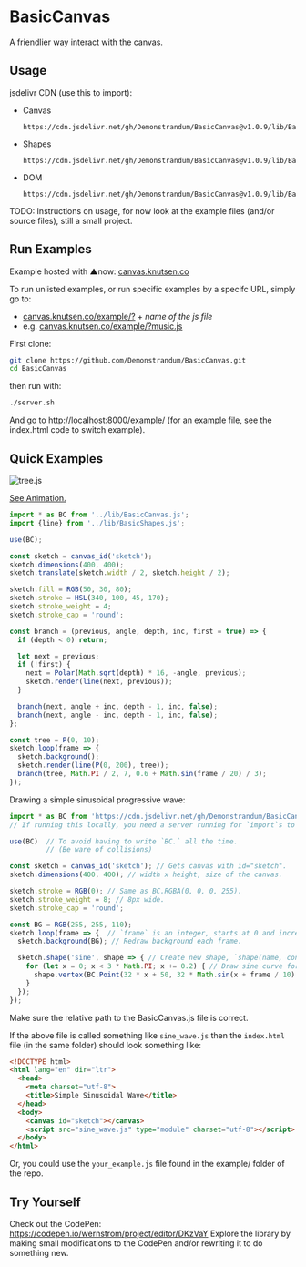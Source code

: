# BasicCanvas
A friendlier way interact with the canvas.

## Usage
jsdelivr CDN (use this to import):
- Canvas
  ```
  https://cdn.jsdelivr.net/gh/Demonstrandum/BasicCanvas@v1.0.9/lib/BasicCanvas.js
  ```
- Shapes
  ```
  https://cdn.jsdelivr.net/gh/Demonstrandum/BasicCanvas@v1.0.9/lib/BasicShapes.js
  ```
- DOM
  ```
  https://cdn.jsdelivr.net/gh/Demonstrandum/BasicCanvas@v1.0.9/lib/BasicDOM.js
  ```

TODO: Instructions on usage, for now look at the example files (and/or source files), still a small project.

## Run Examples
Example hosted with ▲now: [canvas.knutsen.co](https://canvas.knutsen.co/example/)

To run unlisted examples, or run specific examples by a specifc URL, simply go to:
- [canvas.knutsen.co/example/?](https://canvas.knutsen.co/example/?) + _name of the js file_
- e.g. [canvas.knutsen.co/example/?music.js](https://canvas.knutsen.co/example/?music.js)

First clone:
```sh
git clone https://github.com/Demonstrandum/BasicCanvas.git
cd BasicCanvas
```
then run with:
```sh
./server.sh
```
And go to http://localhost:8000/example/ (for an example file, see the index.html code to switch example).

## Quick Examples
![tree.js](https://user-images.githubusercontent.com/26842759/54957430-a7a08580-4f4a-11e9-8928-7477b41ca01e.png)

[See Animation.](https://canvas.knutsen.co/example/?tree.js)

```js
import * as BC from '../lib/BasicCanvas.js';
import {line} from '../lib/BasicShapes.js';

use(BC);

const sketch = canvas_id('sketch');
sketch.dimensions(400, 400);
sketch.translate(sketch.width / 2, sketch.height / 2);

sketch.fill = RGB(50, 30, 80);
sketch.stroke = HSL(340, 100, 45, 170);
sketch.stroke_weight = 4;
sketch.stroke_cap = 'round';

const branch = (previous, angle, depth, inc, first = true) => {
  if (depth < 0) return;

  let next = previous;
  if (!first) {
    next = Polar(Math.sqrt(depth) * 16, -angle, previous);
    sketch.render(line(next, previous));
  }

  branch(next, angle + inc, depth - 1, inc, false);
  branch(next, angle - inc, depth - 1, inc, false);
};

const tree = P(0, 10);
sketch.loop(frame => {
  sketch.background();
  sketch.render(line(P(0, 200), tree));
  branch(tree, Math.PI / 2, 7, 0.6 + Math.sin(frame / 20) / 3);
});
```

Drawing a simple sinusoidal progressive wave:
```js
import * as BC from 'https://cdn.jsdelivr.net/gh/Demonstrandum/BasicCanvas@v1.0.9/lib/BasicCanvas.js';
// If running this locally, you need a server running for `import`s to work, (for now).

use(BC)  // To avoid having to write `BC.` all the time.
         // (Be ware of collisions)

const sketch = canvas_id('sketch'); // Gets canvas with id="sketch".
sketch.dimensions(400, 400); // width x height, size of the canvas.

sketch.stroke = RGB(0); // Same as BC.RGBA(0, 0, 0, 255).
sketch.stroke_weight = 8; // 8px wide.
sketch.stroke_cap = 'round';

const BG = RGB(255, 255, 110);
sketch.loop(frame => {  // `frame` is an integer, starts at 0 and increments for every frame drawn.
  sketch.background(BG); // Redraw background each frame.

  sketch.shape('sine', shape => { // Create new shape, `shape(name, construction of shape callback)`
    for (let x = 0; x < 3 * Math.PI; x += 0.2) { // Draw sine curve for this frame, next frame will be different
      shape.vertex(BC.Point(32 * x + 50, 32 * Math.sin(x + frame / 10) + 200));
    }
  });
});
```
Make sure the relative path to the BasicCanvas.js file is correct.

If the above file is called something like `sine_wave.js` then the `index.html` file (in the same folder) should look something like:
```html
<!DOCTYPE html>
<html lang="en" dir="ltr">
  <head>
    <meta charset="utf-8">
    <title>Simple Sinusoidal Wave</title>
  </head>
  <body>
    <canvas id="sketch"></canvas>
    <script src="sine_wave.js" type="module" charset="utf-8"></script>
  </body>
</html>
```
Or, you could use the `your_example.js` file found in the example/ folder of the repo.


## Try Yourself
Check out the CodePen: https://codepen.io/wernstrom/project/editor/DKzVaY
Explore the library by making small modifications to the CodePen and/or rewriting it to do something new.
